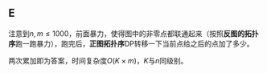## E

注意到$n,m\leq 1000$，前面暴力，使得图中的非零点都联通起来（按照**反图的拓扑序**跑一跑暴力），跑完后，**正图拓扑序**DP转移一下当前点给之后的点加了多少。

两次累加即为答案，时间复杂度$O(K \times m)$，$K$与$n$同级别。